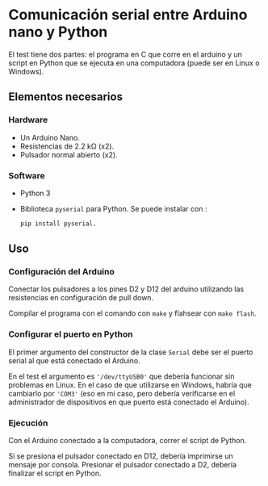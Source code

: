# Comunicación serial entre Arduino nano y Python

El test tiene dos partes: el programa en C que corre en el arduino y un script en Python que se ejecuta en una computadora (puede ser en Linux o Windows).

## Elementos necesarios

### Hardware

- Un Arduino Nano.
- Resistencias de 2.2 kΩ (x2).
- Pulsador normal abierto (x2).

### Software

- Python 3
- Biblioteca `pyserial` para Python. Se puede instalar con :
  
    ```bash
    pip install pyserial.
    ```

## Uso

### Configuración del Arduino

Conectar los pulsadores a los pines D2 y D12 del arduino utilizando las resistencias en configuración de pull down.

Compilar el programa con el comando con `make` y flahsear con `make flash`.

### Configurar el puerto en Python

El primer argumento del constructor de la clase `Serial` debe ser el puerto serial al que está conectado el Arduino.

En el test el argumento es `'/dev/ttyUSB0'` que debería funcionar sin problemas en Linux. En el caso de que utilizarse en Windows, habría que cambiarlo por `'COM3'` (eso en mi caso, pero debería verificarse en el administrador de dispositivos en que puerto está conectado el Arduino).

### Ejecución

Con el Arduino conectado a la computadora, correr el script de Python.

Si se presiona el pulsador conectado en D12, debería imprimirse un mensaje por consola. Presionar el pulsador conectado a D2, debería finalizar el script en Python.